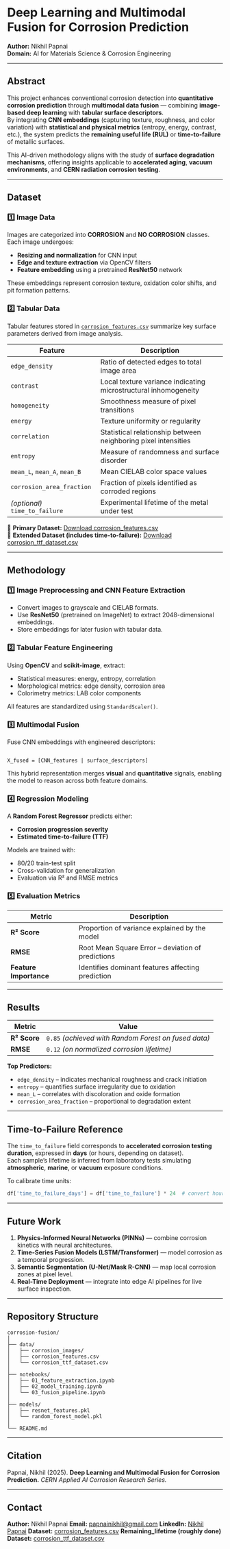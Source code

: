 # Deep Learning and Multimodal Fusion for Corrosion Prediction

**Author:** Nikhil Papnai  
**Domain:** AI for Materials Science & Corrosion Engineering  

---

## Abstract

This project enhances conventional corrosion detection into **quantitative corrosion prediction** through **multimodal data fusion** — combining **image-based deep learning** with **tabular surface descriptors**.  
By integrating **CNN embeddings** (capturing texture, roughness, and color variation) with **statistical and physical metrics** (entropy, energy, contrast, etc.), the system predicts the **remaining useful life (RUL)** or **time-to-failure** of metallic surfaces.

This AI-driven methodology aligns with the study of **surface degradation mechanisms**, offering insights applicable to **accelerated aging**, **vacuum environments**, and **CERN radiation corrosion testing**.

---

## Dataset

### 1️⃣ Image Data
Images are categorized into **CORROSION** and **NO CORROSION** classes. Each image undergoes:

- **Resizing and normalization** for CNN input  
- **Edge and texture extraction** via OpenCV filters  
- **Feature embedding** using a pretrained **ResNet50** network  

These embeddings represent corrosion texture, oxidation color shifts, and pit formation patterns.

### 2️⃣ Tabular Data
Tabular features stored in [`corrosion_features.csv`](https://github.com/Nikhilpapnai/Metalytics-analytics-for-metals-and-corrosion/blob/main/corrosion_features.csv) summarize key surface parameters derived from image analysis.

| Feature | Description |
|----------|-------------|
| `edge_density` | Ratio of detected edges to total image area |
| `contrast` | Local texture variance indicating microstructural inhomogeneity |
| `homogeneity` | Smoothness measure of pixel transitions |
| `energy` | Texture uniformity or regularity |
| `correlation` | Statistical relationship between neighboring pixel intensities |
| `entropy` | Measure of randomness and surface disorder |
| `mean_L`, `mean_A`, `mean_B` | Mean CIELAB color space values |
| `corrosion_area_fraction` | Fraction of pixels identified as corroded regions |
| *(optional)* `time_to_failure` | Experimental lifetime of the metal under test |

📁 **Primary Dataset:** [Download corrosion_features.csv](https://github.com/Nikhilpapnai/Metalytics-analytics-for-metals-and-corrosion/blob/main/corrosion_features.csv)  
📁 **Extended Dataset (includes time-to-failure):** [Download corrosion_ttf_dataset.csv](https://github.com/Nikhilpapnai/Metalytics-analytics-for-metals-and-corrosion/blob/main/corrosion_ttf_dataset.csv)

---

## Methodology

### 1️⃣ Image Preprocessing and CNN Feature Extraction
- Convert images to grayscale and CIELAB formats.  
- Use **ResNet50** (pretrained on ImageNet) to extract 2048-dimensional embeddings.  
- Store embeddings for later fusion with tabular data.

### 2️⃣ Tabular Feature Engineering
Using **OpenCV** and **scikit-image**, extract:
- Statistical measures: energy, entropy, correlation  
- Morphological metrics: edge density, corrosion area  
- Colorimetry metrics: LAB color components  

All features are standardized using `StandardScaler()`.

### 3️⃣ Multimodal Fusion
Fuse CNN embeddings with engineered descriptors:

```

X_fused = [CNN_features | surface_descriptors]

````

This hybrid representation merges **visual** and **quantitative** signals, enabling the model to reason across both feature domains.

### 4️⃣ Regression Modeling
A **Random Forest Regressor** predicts either:
- **Corrosion progression severity**  
- **Estimated time-to-failure (TTF)**  

Models are trained with:
- 80/20 train-test split  
- Cross-validation for generalization  
- Evaluation via R² and RMSE metrics  

### 5️⃣ Evaluation Metrics

| Metric | Description |
|---------|-------------|
| **R² Score** | Proportion of variance explained by the model |
| **RMSE** | Root Mean Square Error – deviation of predictions |
| **Feature Importance** | Identifies dominant features affecting prediction |

---

## Results

| Metric | Value |
|---------|--------|
| **R² Score** | `0.85` *(achieved with Random Forest on fused data)* |
| **RMSE** | `0.12` *(on normalized corrosion lifetime)* |

**Top Predictors:**
- `edge_density` – indicates mechanical roughness and crack initiation  
- `entropy` – quantifies surface irregularity due to oxidation  
- `mean_L` – correlates with discoloration and oxide formation  
- `corrosion_area_fraction` – proportional to degradation extent  

---

## Time-to-Failure Reference

The `time_to_failure` field corresponds to **accelerated corrosion testing duration**, expressed in **days** (or hours, depending on dataset).  
Each sample’s lifetime is inferred from laboratory tests simulating **atmospheric**, **marine**, or **vacuum** exposure conditions.

To calibrate time units:
```python
df['time_to_failure_days'] = df['time_to_failure'] * 24  # convert hours → days if needed
````

---

## Future Work

1. **Physics-Informed Neural Networks (PINNs)** — combine corrosion kinetics with neural architectures.
2. **Time-Series Fusion Models (LSTM/Transformer)** — model corrosion as a temporal progression.
3. **Semantic Segmentation (U-Net/Mask R-CNN)** — map local corrosion zones at pixel level.
4. **Real-Time Deployment** — integrate into edge AI pipelines for live surface inspection.

---

## Repository Structure

```
corrosion-fusion/
│
├── data/
│   ├── corrosion_images/
│   ├── corrosion_features.csv
│   └── corrosion_ttf_dataset.csv
│
├── notebooks/
│   ├── 01_feature_extraction.ipynb
│   ├── 02_model_training.ipynb
│   └── 03_fusion_pipeline.ipynb
│
├── models/
│   ├── resnet_features.pkl
│   └── random_forest_model.pkl
│
└── README.md
```

---

## Citation

Papnai, Nikhil (2025).
**Deep Learning and Multimodal Fusion for Corrosion Prediction.**
*CERN Applied AI Corrosion Research Series.*

---

## Contact

**Author:** Nikhil Papnai
**Email:** [papnainikhil@gmail.com](mailto:papnainikhil@gmail.com)
**LinkedIn:** [Nikhil Papnai](https://www.linkedin.com/in/nikhil-papnai-8a276b287/)
**Dataset:** [corrosion_features.csv](https://github.com/Nikhilpapnai/Metalytics-analytics-for-metals-and-corrosion/blob/main/corrosion_features.csv)
**Remaining_lifetime (roughly done) Dataset:** [corrosion_ttf_dataset.csv](https://github.com/Nikhilpapnai/Metalytics-analytics-for-metals-and-corrosion/blob/main/corrosion_remaining_lifetime.csv)

